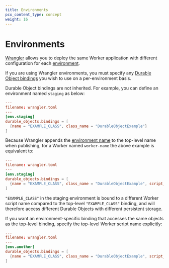 ```yaml
---
title: Environments
pcx_content_type: concept
weight: 16
---
```


# Environments

[Wrangler](/workers/wrangler/install-and-update/) allows you to deploy the same Worker application with different configuration for each [environment](/workers/wrangler/environments/).

If you are using Wrangler environments, you must specify any [Durable Object bindings](/workers/configuration/bindings/#durable-object-bindings) you wish to use on a per-environment basis. 

Durable Object bindings are not inherited. For example, you can define an environment named `staging` as below:

```toml
---
filename: wrangler.toml
---
[env.staging]
durable_objects.bindings = [
  {name = "EXAMPLE_CLASS", class_name = "DurableObjectExample"}
]
```

Because Wrangler appends the [environment name](/workers/wrangler/environments/) to the top-level name when publishing, for a Worker named `worker-name` the above example is equivalent to:

```toml
---
filename: wrangler.toml
---
[env.staging]
durable_objects.bindings = [
  {name = "EXAMPLE_CLASS", class_name = "DurableObjectExample", script_name = "worker-name-staging"}
]
```

`"EXAMPLE_CLASS"` in the staging environment is bound to a different Worker script name compared to the top-level `"EXAMPLE_CLASS"` binding, and will therefore access different Durable Objects with different persistent storage. 

If you want an environment-specific binding that accesses the same objects as the top-level binding, specify the top-level Worker script name explicitly:

```toml
---
filename: wrangler.toml
---
[env.another]
durable_objects.bindings = [
  {name = "EXAMPLE_CLASS", class_name = "DurableObjectExample", script_name = "worker-name"}
]
```
